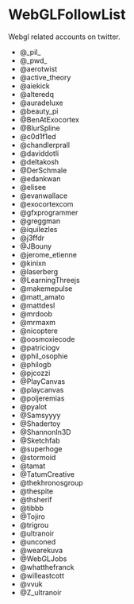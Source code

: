 # WebGLFollowList
Webgl related accounts on twitter.

+ @\_pil\_
+ @\_pwd\_
+ @aerotwist
+ @active_theory
+ @aiekick
+ @alteredq
+ @auradeluxe
+ @beauty_pi
+ @BenAtExocortex
+ @BlurSpline
+ @c0d1f1ed
+ @chandlerprall
+ @daviddotli
+ @deltakosh
+ @DerSchmale
+ @edankwan
+ @elisee
+ @evanwallace
+ @exocortexcom
+ @gfxprogrammer
+ @greggman
+ @iquilezles
+ @j3ffdr
+ @JBouny
+ @jerome_etienne
+ @kinixn
+ @laserberg
+ @LearningThreejs
+ @makemepulse
+ @matt_amato
+ @mattdesl
+ @mrdoob
+ @mrmaxm
+ @nicoptere
+ @oosmoxiecode
+ @patriciogv
+ @phil_osophie
+ @philogb
+ @pjcozzi
+ @PlayCanvas
+ @playcanvas
+ @poljeremias
+ @pyalot
+ @Samsyyyy
+ @Shadertoy
+ @ShannonIn3D
+ @Sketchfab
+ @superhoge
+ @stormoid
+ @tamat
+ @TatumCreative
+ @thekhronosgroup
+ @thespite
+ @thsherif
+ @tibbb
+ @Tojiro
+ @trigrou
+ @ultranoir
+ @unconed
+ @wearekuva
+ @WebGLJobs
+ @whatthefranck
+ @willeastcott
+ @vvuk
+ @Z_ultranoir
